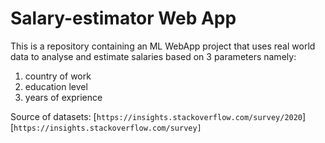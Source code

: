 # Salary-estimator Web App

This is a repository containing an ML WebApp project that uses real world data to analyse and estimate salaries based on 3 parameters namely:
1) country of work
2) education level
3) years of exprience

Source of datasets:
[`https://insights.stackoverflow.com/survey/2020`]
[`https://insights.stackoverflow.com/survey]`
